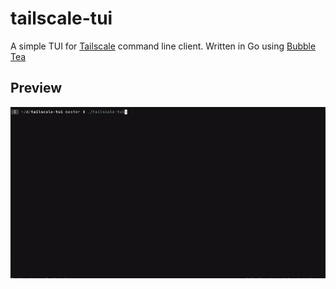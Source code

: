 # tailscale-tui

A simple TUI for [Tailscale](https://tailscale.com/) command line client. Written in Go using [Bubble Tea](https://github.com/charmbracelet/bubbletea)

## Preview

![Preview](./docs/preview.gif)
